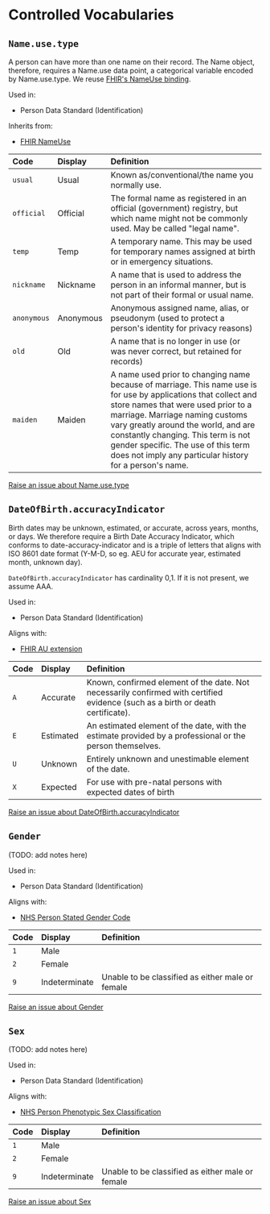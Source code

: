 # Controlled Vocabularies

## `Name.use.type`
A person can have more than one name on their record. The Name object, therefore, requires a Name.use data point, a categorical variable encoded by Name.use.type. We reuse [FHIR's NameUse binding](http://hl7.org/fhir/codesystem-name-use.html).

Used in:
* Person Data Standard (Identification)

Inherits from:
* [FHIR NameUse](http://hl7.org/fhir/codesystem-name-use.html)

|Code|Display|Definition|
|:---|:------|:---------|
|`usual`|Usual|Known as/conventional/the name you normally use.|
|`official`|Official|The formal name as registered in an official (government) registry, but which name might not be commonly used. May be called "legal name".|
|`temp`|Temp|A temporary name. This may be used for temporary names assigned at birth or in emergency situations.|
|`nickname`|Nickname|A name that is used to address the person in an informal manner, but is not part of their formal or usual name.|
|`anonymous`|Anonymous|Anonymous assigned name, alias, or pseudonym (used to protect a person's identity for privacy reasons)|
|`old`|Old|A name that is no longer in use (or was never correct, but retained for records)|
|`maiden`|Maiden|A name used prior to changing name because of marriage. This name use is for use by applications that collect and store names that were used prior to a marriage. Marriage naming customs vary greatly around the world, and are constantly changing. This term is not gender specific. The use of this term does not imply any particular history for a person's name.|

<a href="https://github.com/SocialCareData/controlled-vocabularies/issues/new?template=content_issue.yml&amp;title=Issue+regarding+Name.use.type" class="web-button" target="_blank">Raise an issue about Name.use.type</a>

## `DateOfBirth.accuracyIndicator`
Birth dates may be unknown, estimated, or accurate, across years, months, or days. We therefore require a Birth Date Accuracy Indicator, which conforms to date-accuracy-indicator and is a triple of letters that aligns with ISO 8601 date format (Y-M-D, so eg. AEU for accurate year, estimated month, unknown day).

`DateOfBirth.accuracyIndicator` has cardinality 0,1. If it is not present, we assume AAA. 

Used in:
* Person Data Standard (Identification)

Aligns with:
* [FHIR AU extension](https://build.fhir.org/ig/hl7au/au-fhir-base/StructureDefinition-date-accuracy-indicator.html)

|Code|Display|Definition|
|:---|:------|:---------|
|`A`|Accurate|Known, confirmed element of the date. Not necessarily confirmed with certified evidence (such as a birth or death certificate).|
|`E`|Estimated|An estimated element of the date, with the estimate provided by a professional or the person themselves.|
|`U`|Unknown|Entirely unknown and unestimable element of the date. |
|`X`|Expected|For use with pre-natal persons with expected dates of birth|

<a href="https://github.com/SocialCareData/controlled-vocabularies/issues/new?template=content_issue.yml&amp;title=Issue+regarding+DateOfBirth.accuracyIndicator" class="web-button" target="_blank">Raise an issue about DateOfBirth.accuracyIndicator</a>

## `Gender`
(TODO: add notes here) 

Used in:
* Person Data Standard (Identification)

Aligns with:
* [NHS Person Stated Gender Code](https://archive.datadictionary.nhs.uk/DD%20Release%20May%202024/attributes/person_stated_gender_code.html)

|Code|Display|Definition|
|:---|:------|:---------|
|`1`|Male|
|`2`|Female|
|`9`|Indeterminate|Unable to be classified as either male or female|

<a href="https://github.com/SocialCareData/controlled-vocabularies/issues/new?template=content_issue.yml&amp;title=Issue+regarding+Gender" class="web-button" target="_blank">Raise an issue about Gender</a>

## `Sex`
(TODO: add notes here) 

Used in:
* Person Data Standard (Identification)

Aligns with:
* [NHS Person Phenotypic Sex Classification](https://archive.datadictionary.nhs.uk/DD%20Release%20May%202024/attributes/person_phenotypic_sex_classification.html)

|Code|Display|Definition|
|:---|:------|:---------|
|`1`|Male|
|`2`|Female|
|`9`|Indeterminate|Unable to be classified as either male or female|

<a href="https://github.com/SocialCareData/controlled-vocabularies/issues/new?template=content_issue.yml&amp;title=Issue+regarding+Sex" class="web-button" target="_blank">Raise an issue about Sex</a>